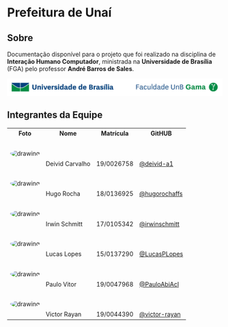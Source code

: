 # Prefeitura de Unaí

## Sobre

Documentação disponível para o projeto que foi realizado na disciplina de **Interação Humano Computador**, ministrada na **Universidade de Brasília** (FGA) pelo professor **André Barros de Sales**.

![UnB](img/unb.jpg)

## Integrantes da Equipe

<table>
    <tr>
        <th>Foto</th>
        <th>Nome</th>
        <th>Matrícula</th>
        <th>GitHUB</th>
    </tr>
    <tr>
        <td>
            <img src="https://github.com/deivid-a1.png" alt="drawing" style="width: 100px;border-radius: 50%;"/>
        </td>
        <td style="padding-top: 50px;">
            Deivid Carvalho
        </td>
        <td style="padding-top: 50px;">
            19/0026758
        </td>
        <td style="padding-top: 50px;">
            <a href="https://github.com/deivid-a1" target="_blank">@deivid-a1</a>
        </td>
    </tr>
        <tr>
        <td>
            <img src="https://github.com/hugorochaffs.png" alt="drawing" style="width: 100px;border-radius: 50%;"/>
        </td>
        <td style="padding-top: 50px;">
            Hugo Rocha
        </td>
        <td style="padding-top: 50px;">
            18/0136925
        </td>
        <td style="padding-top: 50px;">
            <a href="https://github.com/hugorochaffs" target="_blank">@hugorochaffs</a>
        </td>
    </tr>
    <tr>
        <td>
            <img src="https://github.com/irwinschmitt.png" alt="drawing" style="width: 100px;border-radius: 50%;"/>
        </td>
        <td style="padding-top: 50px;">
            Irwin Schmitt
        </td>
        <td style="padding-top: 50px;">
            17/0105342
        </td>
        <td style="padding-top: 50px;">
            <a href="https://github.com/irwinschmitt" target="_blank">@irwinschmitt</a>
        </td>
    </tr>
        <tr>
        <td>
            <img src="https://github.com/LucasPLopes.png" alt="drawing" style="width: 100px;border-radius: 50%;"/>
        </td>
        <td style="padding-top: 50px;">
            Lucas Lopes
        </td>
        <td style="padding-top: 50px;">
            15/0137290
        </td>
        <td style="padding-top: 50px;">
            <a href="https://github.com/LucasPLopes" target="_blank">@LucasPLopes</a>
        </td>
    </tr>
     <tr>
        <td>
            <img src="https://github.com/PauloAbiAcl.png" alt="drawing" style="width: 100px;border-radius: 50%;"/>
        </td>
        <td style="padding-top: 50px;">
            Paulo Vitor
        </td>
        <td style="padding-top: 50px;">
            19/0047968
        </td>
        <td style="padding-top: 50px;">
            <a href="https://github.com/PauloAbiAcl" target="_blank">@PauloAbiAcl</a>
        </td>
    </tr>
    <tr>
        <td>
            <img src="https://github.com/victor-rayan.png" alt="drawing" style="width: 100px;border-radius: 50%;"/>
        </td>
        <td style="padding-top: 50px;">
           Victor Rayan
        </td>
        <td style="padding-top: 50px;">
           19/0044390
        </td>
        <td style="padding-top: 50px;">
            <a href="https://github.com/victor-rayan" target="_blank">@victor-rayan</a>
        </td>
    </tr>
</table>
